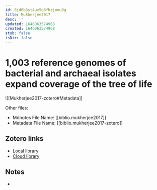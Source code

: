 ```yaml
---
id: 8jd6b3st4uz5q3fhzjoou9g
title: Mukherjee2017
desc: ''
updated: 1646063574968
created: 1646063574968
stub: false
isDir: false
---
```

# 1,003 reference genomes of bacterial and archaeal isolates expand coverage of the tree of life

![[Mukherjee2017-zotero#Metadata]]

Other files:
* Mdnotes File Name: [[biblio.mukherjee2017]]
* Metadata File Name: [[biblio.mukherjee2017-zotero]]

##  Zotero links
* [Local library](zotero://select/items/1_ITAP5KSH)
* [Cloud library](http://zotero.org/users/7593438/items/ITAP5KSH)

## Notes
- 
